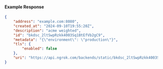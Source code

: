 <!-- Code generated for API Clients. DO NOT EDIT. -->

#### Example Response

```json
{
	"address": "example.com:8080",
	"created_at": "2024-09-10T19:55:20Z",
	"description": "acme weighted",
	"id": "bkdsc_2ltSwpRzkk4003Sq1BtEfVb2gC9",
	"metadata": "{\"environment\": \"production\"}",
	"tls": {
		"enabled": false
	},
	"uri": "https://api.ngrok.com/backends/static/bkdsc_2ltSwpRzkk4003Sq1BtEfVb2gC9"
}
```
